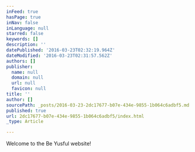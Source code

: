 ```yaml
---
inFeed: true
hasPage: true
inNav: false
inLanguage: null
starred: false
keywords: []
description: ''
datePublished: '2016-03-23T02:32:19.964Z'
dateModified: '2016-03-23T02:31:57.562Z'
authors: []
publisher:
  name: null
  domain: null
  url: null
  favicon: null
title: ''
author: []
sourcePath: _posts/2016-03-23-2dc17677-b07e-434e-9855-1b064c6adbf5.md
published: true
url: 2dc17677-b07e-434e-9855-1b064c6adbf5/index.html
_type: Article

---
```

Welcome to the Be Yusful website!